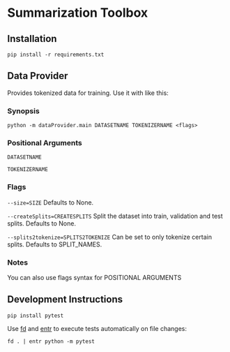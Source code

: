 # Summarization Toolbox

## Installation

```
pip install -r requirements.txt
```

## Data Provider

Provides tokenized data for training. Use it with like this:

### Synopsis

```
python -m dataProvider.main DATASETNAME TOKENIZERNAME <flags>
```

### Positional Arguments

`DATASETNAME`

`TOKENIZERNAME`

### Flags

`--size=SIZE`
Defaults to None.

`--createSplits=CREATESPLITS`
Split the dataset into train, validation and test splits. Defaults to None.

`--splits2tokenize=SPLITS2TOKENIZE`
Can be set to only tokenize certain splits. Defaults to SPLIT_NAMES.

### Notes

You can also use flags syntax for POSITIONAL ARGUMENTS

## Development Instructions

```
pip install pytest
```

Use [fd](https://github.com/sharkdp/fd) and [entr](https://eradman.com/entrproject/) to execute tests automatically on file changes:

```
fd . | entr python -m pytest
```
